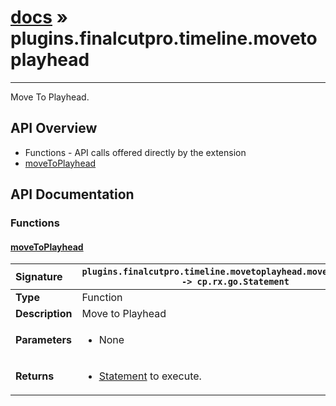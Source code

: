 # [docs](index.md) » plugins.finalcutpro.timeline.movetoplayhead
---

Move To Playhead.

## API Overview
* Functions - API calls offered directly by the extension
 * [moveToPlayhead](#movetoplayhead)

## API Documentation

### Functions

#### [moveToPlayhead](#movetoplayhead)
| <span style="float: left;">**Signature**</span> | <span style="float: left;">`plugins.finalcutpro.timeline.movetoplayhead.moveToPlayhead() -> cp.rx.go.Statement` </span>                                                          |
| -----------------------------------------------------|---------------------------------------------------------------------------------------------------------|
| **Type**                                             | Function |
| **Description**                                      | Move to Playhead |
| **Parameters**                                       | <ul><li>None</li></ul> |
| **Returns**                                          | <ul><li><a href="cp.rx.go.Statement.md">Statement</a> to execute.</li></ul> |

